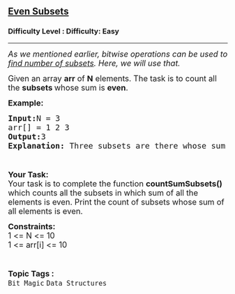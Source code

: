 <h2><a href="https://www.geeksforgeeks.org/problems/even-subsets/1">Even Subsets</a></h2><h3>Difficulty Level : Difficulty: Easy</h3><hr><div class="problems_problem_content__Xm_eO"><p><em><span style="font-size:18px">As we mentioned earlier, bitwise operations can be used to <a href="https://www.geeksforgeeks.org/power-set/">find number of subsets</a>. Here, we will use that.</span></em></p>

<p><span style="font-size:18px">Given an array <strong>arr</strong> of <strong>N</strong> elements. The task is to count all the <strong>subsets </strong>whose sum is <strong>even</strong>.</span></p>

<p><span style="font-size:18px"><strong>Example:</strong></span></p>

<pre><span style="font-size:18px"><strong>Input:</strong>N = 3
arr[] = 1 2 3
<strong>Output:</strong>3
<strong>Explanation: </strong>Three subsets are there whose sum of elements is even. Subsets are (3, 2, 1), (1, 3), (2).</span></pre>

<p>&nbsp;</p>

<p><span style="font-size:18px"><strong>Your Task:</strong><br>
Your task is to complete the function <strong>countSumSubsets()</strong> which counts all the subsets in which sum of all the elements is even. Print the count of subsets whose sum of all elements is even.</span></p>

<p><span style="font-size:18px"><strong>Constraints:</strong><br>
1 &lt;= N &lt;= 10<br>
1 &lt;= arr[i] &lt;= 10</span></p>
</div><br><p><span style=font-size:18px><strong>Topic Tags : </strong><br><code>Bit Magic</code>&nbsp;<code>Data Structures</code>&nbsp;